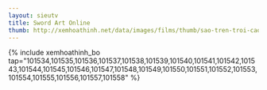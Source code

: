 ```yaml
---
layout: sieutv
title: Sword Art Online
thumb: http://xemhoathinh.net/data/images/films/thumb/sao-tren-troi-cao-sword-art-online-2012.jpg
---
```

{% include xemhoathinh_bo tap="101534,101535,101536,101537,101538,101539,101540,101541,101542,101543,101544,101545,101546,101547,101548,101549,101550,101551,101552,101553,101554,101555,101556,101557,101558" %} 
